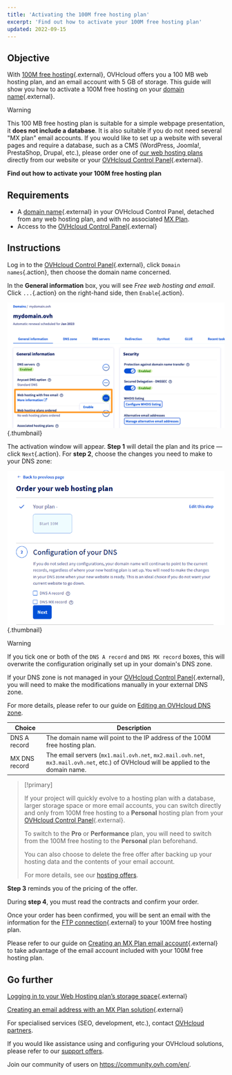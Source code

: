 ```yaml
---
title: 'Activating the 100M free hosting plan'
excerpt: 'Find out how to activate your 100M free hosting plan'
updated: 2022-09-15
---
```


## Objective

With [100M free hosting](https://www.ovhcloud.com/en-gb/domains/free-web-hosting/){.external}, OVHcloud offers you a 100 MB web hosting plan, and an email account with 5 GB of storage. This guide will show you how to activate a 100M free hosting on your [domain name](https://www.ovhcloud.com/en-gb/domains/){.external}.

> [!warning]
>
> This 100 MB free hosting plan is suitable for a simple webpage presentation, it **does not include a database**.
> It is also suitable if you do not need several "MX plan" email accounts. 
> If you would like to set up a website with several pages and require a database, such as a CMS (WordPress, Joomla!, PrestaShop, Drupal, etc.), please order one of [our web hosting plans](https://www.ovhcloud.com/en-gb/web-hosting/) directly from our website or your [OVHcloud Control Panel](https://www.ovh.com/auth/?action=gotomanager&from=https://www.ovh.co.uk/&ovhSubsidiary=GB){.external}.
>

**Find out how to activate your 100M free hosting plan**

## Requirements

- A [domain name](https://www.ovhcloud.com/en-gb/domains/){.external} in your OVHcloud Control Panel, detached from any web hosting plan, and with no associated [MX Plan](/pages/web_cloud/email_and_collaborative_solutions/mx_plan/email_generalities).
- Access to the [OVHcloud Control Panel](https://www.ovh.com/auth/?action=gotomanager&from=https://www.ovh.co.uk/&ovhSubsidiary=GB){.external}

## Instructions

Log in to the [OVHcloud Control Panel](https://www.ovh.com/auth/?action=gotomanager&from=https://www.ovh.co.uk/&ovhSubsidiary=GB){.external}, click `Domain names`{.action}, then choose the domain name concerned.

In the **General information** box, you will see *Free web hosting and email*. Click `...`{.action} on the right-hand side, then `Enable`{.action}.

![free100m](images/start10m-step1-01.png){.thumbnail}

The activation window will appear. **Step 1** will detail the plan and its price — click `Next`{.action}. For **step 2**, choose the changes you need to make to your DNS zone:

![free100m](images/start10m-step1-02.png){.thumbnail}

> [!warning]
>
> If you tick one or both of the `DNS A record` and `DNS MX record` boxes, this will overwrite the configuration originally set up in your domain's DNS zone.
>
> If your DNS zone is not managed in your [OVHcloud Control Panel](https://www.ovh.com/auth/?action=gotomanager&from=https://www.ovh.co.uk/&ovhSubsidiary=GB){.external}, you will need to make the modifications manually in your external DNS zone.
>
> For more details, please refer to our guide on [Editing an OVHcloud DNS zone](/pages/web_cloud/domains/dns_zone_edit).
>

| Choice                                       	| Description                                                                                                               								|
|--------------------------------------------	|-----------------------------------------------------------------------------------------------------------------------------------------------------------|
| DNS A record                         	| The domain name will point to the IP address of the 100M free hosting plan.                                               								|
| MX DNS record 	| The email servers (`mx1.mail.ovh.net`, `mx2.mail.ovh.net`, `mx3.mail.ovh.net`, etc.) of OVHcloud will be applied to the domain name. 	|

> [!primary]
>
> If your project will quickly evolve to a hosting plan with a database, larger storage space or more email accounts, you can switch directly and only from 100M free hosting to a **Personal** hosting plan from your [OVHcloud Control Panel](https://www.ovh.com/auth/?action=gotomanager&from=https://www.ovh.co.uk/&ovhSubsidiary=GB){.external}.
>
> To switch to the **Pro** or **Performance** plan, you will need to switch from the 100M free hosting to the **Personal** plan beforehand.
>
> You can also choose to delete the free offer after backing up your hosting data and the contents of your email account.
>
> For more details, see our [hosting offers](https://www.ovhcloud.com/en-gb/web-hosting/).
>

**Step 3** reminds you of the pricing of the offer. 

During **step 4**, you must read the contracts and confirm your order.

Once your order has been confirmed, you will be sent an email with the information for the [FTP connection](/pages/web_cloud/web_hosting/ftp_connection){.external} to your 100M free hosting plan.

Please refer to our guide on [Creating an MX Plan email account](/pages/web_cloud/email_and_collaborative_solutions/mx_plan/email_creation){.external} to take advantage of the email account included with your 100M free hosting plan.

## Go further

[Logging in to your Web Hosting plan’s storage space](/pages/web_cloud/web_hosting/ftp_connection){.external}

[Creating an email address with an MX Plan solution](/pages/web_cloud/email_and_collaborative_solutions/mx_plan/email_creation){.external}

For specialised services (SEO, development, etc.), contact [OVHcloud partners](https://partner.ovhcloud.com/en-gb/directory/).

If you would like assistance using and configuring your OVHcloud solutions, please refer to our [support offers](https://www.ovhcloud.com/en-gb/support-levels/).

Join our community of users on <https://community.ovh.com/en/>.
